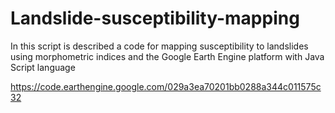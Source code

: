 # Landslide-susceptibility-mapping
In this script is described a code for mapping susceptibility to landslides using morphometric indices and the Google Earth Engine platform with Java Script language

https://code.earthengine.google.com/029a3ea70201bb0288a344c011575c32
